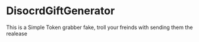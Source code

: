 # DisocrdGiftGenerator
This is a Simple Token grabber fake, troll your freinds with sending them the realease
